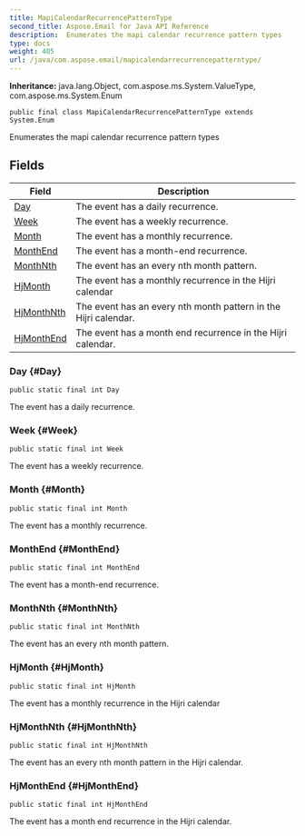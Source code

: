 ```yaml
---
title: MapiCalendarRecurrencePatternType
second_title: Aspose.Email for Java API Reference
description:  Enumerates the mapi calendar recurrence pattern types
type: docs
weight: 405
url: /java/com.aspose.email/mapicalendarrecurrencepatterntype/
---
```

**Inheritance:**
java.lang.Object, com.aspose.ms.System.ValueType, com.aspose.ms.System.Enum
```
public final class MapiCalendarRecurrencePatternType extends System.Enum
```

Enumerates the mapi calendar recurrence pattern types
## Fields

| Field | Description |
| --- | --- |
| [Day](#Day) | The event has a daily recurrence. |
| [Week](#Week) | The event has a weekly recurrence. |
| [Month](#Month) | The event has a monthly recurrence. |
| [MonthEnd](#MonthEnd) | The event has a month-end recurrence. |
| [MonthNth](#MonthNth) | The event has an every nth month pattern. |
| [HjMonth](#HjMonth) | The event has a monthly recurrence in the Hijri calendar |
| [HjMonthNth](#HjMonthNth) | The event has an every nth month pattern in the Hijri calendar. |
| [HjMonthEnd](#HjMonthEnd) | The event has a month end recurrence in the Hijri calendar. |
### Day {#Day}
```
public static final int Day
```


The event has a daily recurrence.

### Week {#Week}
```
public static final int Week
```


The event has a weekly recurrence.

### Month {#Month}
```
public static final int Month
```


The event has a monthly recurrence.

### MonthEnd {#MonthEnd}
```
public static final int MonthEnd
```


The event has a month-end recurrence.

### MonthNth {#MonthNth}
```
public static final int MonthNth
```


The event has an every nth month pattern.

### HjMonth {#HjMonth}
```
public static final int HjMonth
```


The event has a monthly recurrence in the Hijri calendar

### HjMonthNth {#HjMonthNth}
```
public static final int HjMonthNth
```


The event has an every nth month pattern in the Hijri calendar.

### HjMonthEnd {#HjMonthEnd}
```
public static final int HjMonthEnd
```


The event has a month end recurrence in the Hijri calendar.

